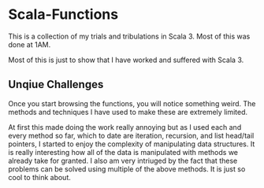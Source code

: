 # Scala-Functions
This is a collection of my trials and tribulations in Scala 3. Most of this was done at 1AM. 

Most of this is just to show that I have worked and suffered with Scala 3. 

## Unqiue Challenges ## 

Once you start browsing the functions, you will notice something weird. 
The methods and techniques I have used to make these are extremely limited. 

At first this made doing the work really annoying but as I used each and every method so far, which to date are iteration, recursion, and list head/tail pointers, I started to enjoy the complexity of manipulating data structures. It is really interesting how all of the data is manipulated with methods we already take for granted. I also am very intriuged by the fact that these problems can be solved using multiple of the above methods. It is just so cool to think about. 
